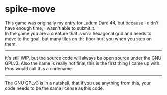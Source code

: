 # spike-move

This game was originally my entry for Ludum Dare 44, but because I didn't have enough time, I wasn't able to submit it.  
In the game you are a creature that is on a hexagonal grid and needs to move to the goal, but many tiles on the floor hurt you when you step on them.

-----------------------

It's still WIP, but the source code will always be open source under the GNU GPLv3. 
Also  the name is really not final, this is the first thing I came up with. Pros would call this a codename.


---------------------------------

The GNU GPLv3 is in a nutshell, that if you use anything from this, your code needs to be the same license as this code. 
